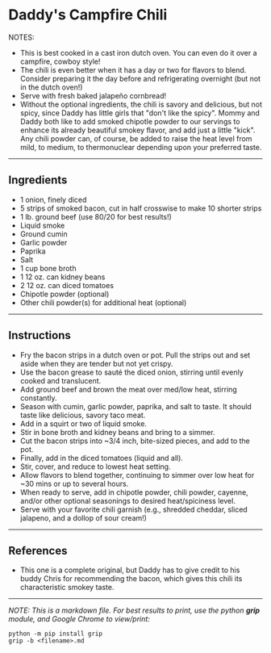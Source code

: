 # Daddy's Campfire Chili
NOTES:
+ This is best cooked in a cast iron dutch oven.  You can even do it over a campfire, cowboy style!
+ The chili is even better when it has a day or two for flavors to blend. Consider preparing it the day before and refrigerating overnight (but not in the dutch oven!)
+ Serve with fresh baked jalapeño cornbread!
+ Without the optional ingredients, the chili is savory and delicious, but not spicy, since Daddy has little girls that "don't like the spicy". Mommy and Daddy both like to add smoked chipotle powder to our servings to enhance its already beautiful smokey flavor, and add just a little "kick". Any chili powder can, of course, be added to raise the heat level from mild, to medium, to thermonuclear depending upon your preferred taste.
***
## Ingredients
+ 1 onion, finely diced
+ 5 strips of smoked bacon, cut in half crosswise to make 10 shorter strips
+ 1 lb. ground beef (use 80/20 for best results!)
+ Liquid smoke
+ Ground cumin
+ Garlic powder
+ Paprika
+ Salt
+ 1 cup bone broth
+ 1 12 oz. can kidney beans
+ 2 12 oz. can diced tomatoes
+ Chipotle powder (optional)
+ Other chili powder(s) for additional heat (optional)

***
## Instructions
+ Fry the bacon strips in a dutch oven or pot.  Pull the strips out and set aside when they are tender but not yet crispy.
+ Use the bacon grease to sauté the diced onion, stirring until evenly cooked and translucent.
+ Add ground beef and brown the meat over med/low heat, stirring constantly.
+ Season with cumin, garlic powder, paprika, and salt to taste. It should taste like delicious, savory taco meat.
+ Add in a squirt or two of liquid smoke.
+ Stir in bone broth and kidney beans and bring to a simmer.
+ Cut the bacon strips into ~3/4 inch, bite-sized pieces, and add to the pot.
+ Finally, add in the diced tomatoes (liquid and all).
+ Stir, cover, and reduce to lowest heat setting.
+ Allow flavors to blend together, continuing to simmer over low heat for ~30 mins or up to several hours.
+ When ready to serve, add in chipotle powder, chili powder, cayenne, and/or other optional seasonings to desired heat/spiciness level.
+ Serve with your favorite chili garnish (e.g., shredded cheddar, sliced jalapeno, and a dollop of sour cream!)
***
## References
+ This one is a complete original, but Daddy has to give credit to his buddy Chris for recommending the bacon, which gives this chili its characteristic smokey taste.
***
*NOTE: This is a markdown file. For best results to print, use the python **grip** module, and Google Chrome to view/print:*
```console
python -m pip install grip
grip -b <filename>.md
```
